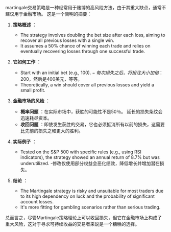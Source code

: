 martingale交易策略是一种经常用于赌博的高风险方法，由于其重大缺点，通常不建议用于金融市场。 这是一个简明的摘要：

1. **策略概述** ：
   - The strategy involves doubling the bet size after each loss, aiming to recover all previous losses with a single win.
   - It assumes a 50% chance of winning each trade and relies on eventually recovering losses through one successful trade.

2. **它如何工作** ：
   - Start with an initial bet (e.g., $100).
   -每次损失之后，将投注大小加倍：$ 200，然后是400美元，等等。
   - Theoretically, a win should cover all previous losses and yield a small profit.

3. **金融市场的风险** ：
   - **概率问题** ：在实际市场中，获胜的可能性不是50％。 延长的损失条纹会迅速耗尽资本。
   - **收回问题** ：即使发生获胜的交易，它也必须抵消所有以前的损失，这需要比先前的损失之和更大的胜利。

4. **实际例子** ：
   - Tested on the S&P 500 with specific rules (e.g., using RSI indicators), the strategy showed an annual return of 8.7% but was underutilized.
   -修改仅使用部分权益会恶化绩效，降低增长并增加潜在损失。

5. **结论** ：
   - The Martingale strategy is risky and unsuitable for most traders due to its high dependency on luck and the probability of significant account losses.
   - It's more fitting for gambling scenarios rather than serious trading.

总而言之，尽管Martingale策略理论上可以收回损失，但它在金融市场上构成了重大风险，这对于寻求可持续收益的交易者来说是一个糟糕的选择。